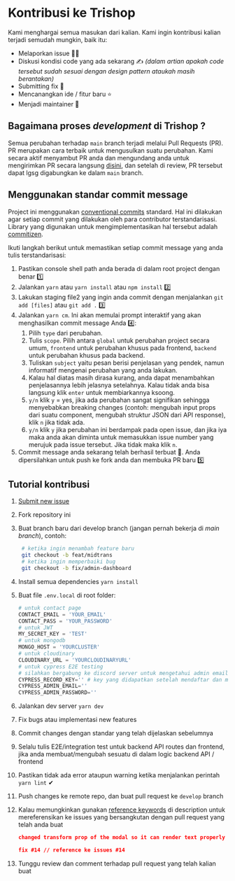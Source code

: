# Kontribusi ke Trishop

Kami menghargai semua masukan dari kalian. Kami ingin kontribusi kalian terjadi semudah mungkin, baik itu:

- Melaporkan issue 🙋‍♂️
- Diskusi kondisi code yang ada sekarang ✍ _(dalam artian apakah code tersebut sudah sesuai dengan design pattern ataukah masih berantakan)_
- Submitting fix 🔨
- Mencanangkan ide / fitur baru ⭐
- Menjadi maintainer 👑

## Bagaimana proses _development_ di Trishop ?

Semua perubahan terhadap `main` branch terjadi melalui Pull Requests (PR). PR merupakan cara terbaik untuk mengusulkan suatu perubahan. Kami secara aktif menyambut PR anda dan mengundang anda untuk mengirimkan PR secara langsung [disini](https://github.com/rifandani/trishop/pulls), dan setelah di review, PR tersebut dapat lgsg digabungkan ke dalam `main` branch.

## Menggunakan standar commit message

Project ini menggunakan [conventional commits](https://www.conventionalcommits.org/en/v1.0.0-beta.2/) standard. Hal ini dilakukan agar setiap commit yang dilakukan oleh para contributor terstandarisasi. Library yang digunakan untuk mengimplementasikan hal tersebut adalah [commitizen](https://github.com/commitizen/cz-cli).

Ikuti langkah berikut untuk memastikan setiap commit message yang anda tulis terstandarisasi:

1. Pastikan console shell path anda berada di dalam root project dengan benar 1️⃣
2. Jalankan `yarn` atau `yarn install` atau `npm install` 2️⃣
3. Lakukan staging file2 yang ingin anda commit dengan menjalankan `git add [files]` atau `git add .` 3️⃣
4. Jalankan `yarn cm`. Ini akan memulai prompt interaktif yang akan menghasilkan commit message Anda 4️⃣:
   1. Pilih `type` dari perubahan.
   2. Tulis `scope`. Pilih antara `global` untuk perubahan project secara umum, `frontend` untuk perubahan khusus pada frontend, `backend` untuk perubahan khusus pada backend.
   3. Tuliskan `subject` yaitu pesan berisi penjelasan yang pendek, namun informatif mengenai perubahan yang anda lakukan.
   4. Kalau hal diatas masih dirasa kurang, anda dapat menambahkan penjelasannya lebih jelasnya setelahnya. Kalau tidak anda bisa langsung klik `enter` untuk membiarkannya ksoong.
   5. `y/n` klik `y` = yes, jika ada perubahan sangat signifikan sehingga menyebabkan breaking changes (contoh: mengubah input props dari suatu component, mengubah struktur JSON dari API response), klik `n` jika tidak ada.
   6. `y/n` klik `y` jika perubahan ini berdampak pada open issue, dan jika iya maka anda akan diminta untuk memasukkan issue number yang merujuk pada issue tersebut. Jika tidak maka klik `n`.
5. Commit message anda sekarang telah berhasil terbuat 🎉. Anda dipersilahkan untuk push ke fork anda dan membuka PR baru 5️⃣

## Tutorial kontribusi

1. [Submit new issue](https://github.com/rifandani/trishop/issues)
2. Fork repository ini
3. Buat branch baru dari develop branch (jangan pernah bekerja di _main branch_), contoh:

   ```bash
    # ketika ingin menambah feature baru
    git checkout -b feat/midtrans
    # ketika ingin memperbaiki bug
    git checkout -b fix/admin-dashboard
   ```

4. Install semua dependencies `yarn install`
5. Buat file `.env.local` di root folder:

   ```py
   # untuk contact page
   CONTACT_EMAIL = 'YOUR_EMAIL'
   CONTACT_PASS = 'YOUR_PASSWORD'
   # untuk JWT
   MY_SECRET_KEY = 'TEST'
   # untuk mongodb
   MONGO_HOST = 'YOURCLUSTER'
   # untuk cloudinary
   CLOUDINARY_URL = 'YOURCLOUDINARYURL'
   # untuk cypress E2E testing
   # silahkan bergabung ke discord server untuk mengetahui admin email & password
   CYPRESS_RECORD_KEY='' # key yang didapatkan setelah mendaftar dan membuat project di https://cypress.io
   CYPRESS_ADMIN_EMAIL=''
   CYPRESS_ADMIN_PASSWORD=''
   ```

6. Jalankan dev server `yarn dev`
7. Fix bugs atau implementasi new features
8. Commit changes dengan standar yang telah dijelaskan sebelumnya
9. Selalu tulis E2E/integration test untuk backend API routes dan frontend, jika anda membuat/mengubah sesuatu di dalam logic backend API / frontend
10. Pastikan tidak ada error ataupun warning ketika menjalankan perintah `yarn lint` ✔
11. Push changes ke remote repo, dan buat pull request ke `develop` branch
12. Kalau memungkinkan gunakan [reference keywords](https://docs.github.com/en/issues/tracking-your-work-with-issues/creating-issues/linking-a-pull-request-to-an-issue) di description untuk mereferensikan ke issues yang bersangkutan dengan pull request yang telah anda buat

    ```json
    changed transform prop of the modal so it can render text properly

    fix #14 // reference ke issues #14
    ```

13. Tunggu review dan comment terhadap pull request yang telah kalian buat
